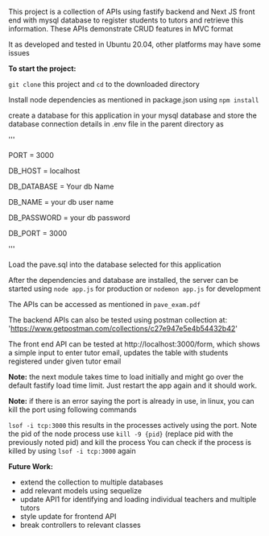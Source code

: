 This project is a collection of APIs using fastify backend and Next JS front end
with mysql database to register students to tutors and retrieve this information. 
These APIs demonstrate CRUD features in MVC format

It as developed and tested in Ubuntu 20.04, other platforms may have some issues

**To start the project:**

`git clone` this project and `cd` to the downloaded directory

Install node dependencies as mentioned in package.json using `npm install`

create a database for this application in your mysql database
and store the database connection details in .env file in the parent directory as 

'''

PORT = 3000

DB_HOST = localhost

DB_DATABASE = Your db Name

DB_NAME = your db user name

DB_PASSWORD = your db password

DB_PORT = 3000

'''

Load the pave.sql into the database selected for this application

After the dependencies and database are installed, 
the server can be started using `node app.js` for production or 
`nodemon app.js` for development

The APIs can be accessed as mentioned in `pave_exam.pdf`

The backend APIs can also be tested using postman collection at: 
'https://www.getpostman.com/collections/c27e947e5e4b54432b42'

The front end API can be tested at http://localhost:3000/form, 
which shows a simple input to enter tutor email, updates the table with students 
registered under given tutor email


**Note:** the next module takes time to load initially and might go over the default
fastify load time limit. Just restart the app again and it should work.

**Note:** if there is an error saying the port is already in use, 
in linux, you can kill the port using following commands

`lsof -i tcp:3000`
this results in the processes actively using the port. 
Note the pid of the node process 
use `kill -9 {pid}` (replace pid with the previously noted pid) and kill the process
You can check if the process is killed by using `lsof -i tcp:3000` again


**Future Work:**
- extend the collection to multiple databases
- add relevant models using sequelize
- update API1 for identifying and loading individual teachers and multiple tutors
- style update for frontend API
- break controllers to relevant classes
